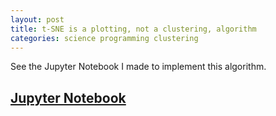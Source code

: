 ```yaml
---
layout: post
title: t-SNE is a plotting, not a clustering, algorithm
categories: science programming clustering
---
```



See the Jupyter Notebook I made to implement this algorithm.

## [Jupyter Notebook](https://dangeles.github.io/jupyter/tsneImplementation.html)
